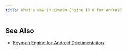 ```yaml
---
title: What's New in Keyman Engine 19.0 for Android
---
```


## See Also
* [Keyman Engine for Android Documentation](index)